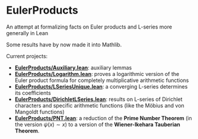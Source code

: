 # EulerProducts

An attempt at formalizing facts on Euler products and L-series more generally in Lean

Some results have by now made it into Mathlib.

Current projects:
* [__EulerProducts/Auxiliary.lean__](EulerProducts/Auxiliary.lean): auxiliary lemmas
* [__EulerProducts/Logarithm.lean__](EulerProducts/Logarithm.lean): proves a logarithmic version
  of the Euler product formula for completely multiplicative arithmetic functions
* [__EulerProducts/LSeriesUnique.lean__](EulerProducts/LSeriesUnique.lean): a converging L-series
  determines its coefficients
* [__EulerProducts/DirichletLSeries.lean__](EulerProducts/DirichletLSeries.lean): results
  on L-series of Dirichlet characters and specific arithmetic functions (like the Möbius and
  von Mangoldt functions)
* [__EulerProducts/PNT.lean__](EulerProducts/PNT.lean): a reduction of the __Prime Number Theorem__
  (in the version $\psi(x) \sim x$) to a version of the __Wiener-Ikehara Tauberian Theorem__.
